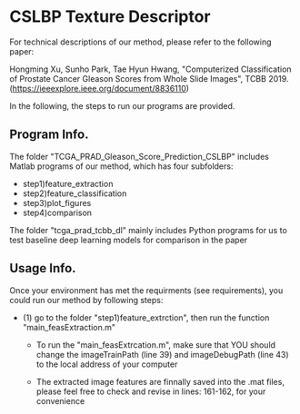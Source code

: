 # CSLBP Texture Descriptor

For technical descriptions of our method, please refer to the following paper: 

Hongming Xu, Sunho Park, Tae Hyun Hwang, "Computerized Classification of Prostate Cancer Gleason Scores from Whole Slide Images", TCBB 2019. (https://ieeexplore.ieee.org/document/8836110)

In the following, the steps to run our programs are provided. 

## Program Info.
The folder "TCGA_PRAD_Gleason_Score_Prediction_CSLBP" includes Matlab programs of our method, which has four subfolders:

- step1)feature_extraction
- step2)feature_classification
- step3)plot_figures
- step4)comparison

The folder "tcga_prad_tcbb_dl" mainly includes Python programs for us to test baseline deep learning models for comparison in the paper

## Usage Info.
Once your environment has met the requirments (see requirements), you could run our method by following steps:

- (1) go to the folder "step1)feature_extrction", then run the function "main_feasExtraction.m"

  - To run the "main_feasExtrcation.m", make sure that YOU should change the imageTrainPath (line 39) and imageDebugPath (line 43) to the local address of your computer
  
  - The extracted image features are finnally saved into the .mat files, please feel free to check and revise in lines: 161-162, for your convenience
  
  
